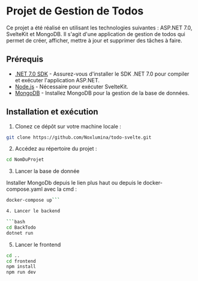 # Projet de Gestion de Todos

Ce projet a été réalisé en utilisant les technologies suivantes : ASP.NET 7.0, SvelteKit et MongoDB. Il s'agit d'une application de gestion de todos qui permet de créer, afficher, mettre à jour et supprimer des tâches à faire.

## Prérequis

- [.NET 7.0 SDK](https://dotnet.microsoft.com/download/dotnet/7.0) - Assurez-vous d'installer le SDK .NET 7.0 pour compiler et exécuter l'application ASP.NET.
- [Node.js](https://nodejs.org/) - Nécessaire pour exécuter SvelteKit.
- [MongoDB](https://www.mongodb.com/try/download/community) - Installez MongoDB pour la gestion de la base de données.

## Installation et exécution

1. Clonez ce dépôt sur votre machine locale :

```bash
git clone https://github.com/Noxlumina/todo-svelte.git
```


2. Accédez au répertoire du projet :

```bash
cd NomDuProjet
```

3. Lancer la base de donnée

Installer MongoDb depuis le lien plus haut
ou depuis le docker-compose.yaml avec la cmd :

```bash
docker-compose up```

4. Lancer le backend

```bash
cd BackTodo
dotnet run
```

5. Lancer le frontend

```bash
cd ..
cd frontend
npm install
npm run dev
```
